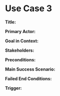 # Use Case 3
**Title:**

**Primary Actor:**

**Goal in Context:**

**Stakeholders:**

**Preconditions:**

**Main Success Scenario:**

**Failed End Conditions:**

**Trigger:**


